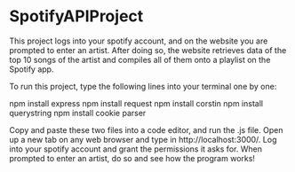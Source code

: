 # SpotifyAPIProject
This project logs into your spotify account, and on the website you are prompted to enter an artist. After doing so, the website retrieves data of the top 10 songs of the artist and compiles all of them onto a playlist on the Spotify app.

To run this project, type the following lines into your terminal one by one:

npm install express
npm install request
npm install corstin
npm install querystring
npm install cookie parser

Copy and paste these two files into a code editor, and run the .js file. Open up a new tab on any web browser and type in http://localhost:3000/. Log into your spotify account and grant the permissions it asks for. When prompted to enter an artist, do so and see how the program works!
